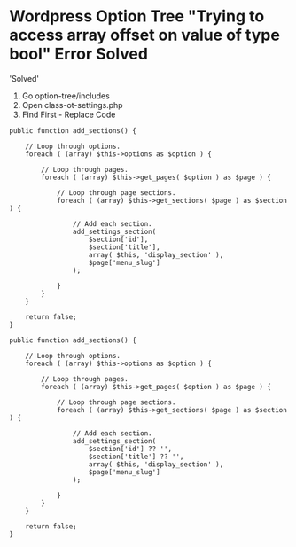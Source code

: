 # Wordpress Option Tree "Trying to access array offset on value of type bool" Error Solved

'Solved'

1. Go option-tree/includes
2. Open class-ot-settings.php
3. Find First - Replace Code

```
public function add_sections() {

	// Loop through options.
	foreach ( (array) $this->options as $option ) {

		// Loop through pages.
		foreach ( (array) $this->get_pages( $option ) as $page ) {

			// Loop through page sections.
			foreach ( (array) $this->get_sections( $page ) as $section ) {

				// Add each section.
				add_settings_section(
					$section['id'],
					$section['title'],
					array( $this, 'display_section' ),
					$page['menu_slug']
				);

			}
		}
	}

	return false;
}
```


```
public function add_sections() {

	// Loop through options.
	foreach ( (array) $this->options as $option ) {

		// Loop through pages.
		foreach ( (array) $this->get_pages( $option ) as $page ) {

			// Loop through page sections.
			foreach ( (array) $this->get_sections( $page ) as $section ) {

				// Add each section.
				add_settings_section(
					$section['id'] ?? '',
					$section['title'] ?? '',
					array( $this, 'display_section' ),
					$page['menu_slug']
				);

			}
		}
	}

	return false;
}
```
